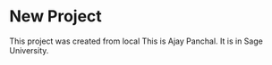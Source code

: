 # New Project

 This project was created from local
 This is Ajay Panchal.
 It is in Sage University.
 